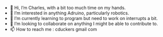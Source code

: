 - 👋 Hi, I’m Charles, with a bit too much time on my hands.
- 👀 I’m interested in anything Adruino, particularly robotics.
- 🌱 I’m currently learning to program but need to work on interrupts a bit.
- 💞️ I’m looking to collaborate on anything I might be able to contribute to.
- 📫 How to reach me : cduckers gmail com

<!---
cduckers/cduckers is a ✨ special ✨ repository because its `README.md` (this file) appears on your GitHub profile.
You can click the Preview link to take a look at your changes.
--->
